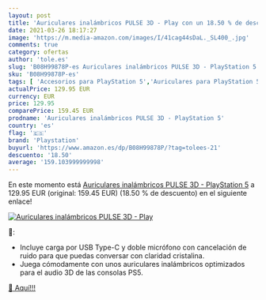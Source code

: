 ```yaml
---
layout: post
title: 'Auriculares inalámbricos PULSE 3D - Play con un 18.50 % de descuento'
date: 2021-03-26 18:17:27
image: 'https://m.media-amazon.com/images/I/41cag44sDaL._SL400_.jpg'
comments: true
category: ofertas
author: 'tole.es'
slug: 'B08H99878P-es Auriculares inalámbricos PULSE 3D - PlayStation 5'
sku: 'B08H99878P-es'
tags: [ 'Accesorios para PlayStation 5','Auriculares para PlayStation 5','Hardware y juegos para PlayStation 5','Videojuegos','playstation', ]
actualPrice: 129.95 EUR
currency: EUR
price: 129.95
comparePrice: 159.45 EUR
prodname: 'Auriculares inalámbricos PULSE 3D - PlayStation 5'
country: 'es'
flag: '🇪🇸'
brand: 'Playstation'
buyurl: 'https://www.amazon.es/dp/B08H99878P/?tag=tolees-21'
descuento: '18.50'
average: '159.103999999998'
---
```


En este momento está [Auriculares inalámbricos PULSE 3D - PlayStation 5](https://www.amazon.es/dp/B08H99878P/?tag=tolees-21) a 129.95 EUR (original: 159.45 EUR) (18.50 %  de descuento) en el siguiente enlace!

[![Auriculares inalámbricos PULSE 3D - Play](https://m.media-amazon.com/images/I/41cag44sDaL._SL400_.jpg)](https://www.amazon.es/dp/B08H99878P/?tag=tolees-21)

🔎:

- Incluye carga por USB Type-C y doble micrófono con cancelación de ruido para que puedas conversar con claridad cristalina.
- Juega cómodamente con unos auriculares inalámbricos optimizados para el audio 3D de las consolas PS5.

[🛒 Aquí!!!](https://www.amazon.es/dp/B08H99878P/?tag=tolees-21)
